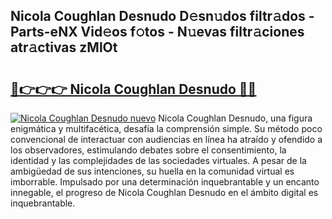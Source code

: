 ## Nicola Coughlan Desnudo D𝚎sn𝚞dos filtr𝚊dos - Parts-eNX Vid𝚎os f𝚘tos - N𝚞evas filtr𝚊ciones atr𝚊ctivas zMlOt

# <h2><a href="http://mb6y9wv.tromn.icu/?c=Nicola+Coughlan+Desnudo">🔗👉👉👉 Nicola Coughlan Desnudo 🔗🔗</a></h2>

[![Nicola Coughlan Desnudo nuevo](https://i.imgur.com/pEAQMta.gif)](http://mb6y9wv.tromn.icu/?c=Nicola+Coughlan+Desnudo)
Nicola Coughlan Desnudo, una figura enigmática y multifacética, desafía la comprensión simple. Su método poco convencional de interactuar con audiencias en línea ha atraído y ofendido a los observadores, estimulando debates sobre el consentimiento, la identidad y las complejidades de las sociedades virtuales. A pesar de la ambigüedad de sus intenciones, su huella en la comunidad virtual es imborrable. Impulsado por una determinación inquebrantable y un encanto innegable, el progreso de Nicola Coughlan Desnudo en el ámbito digital es inquebrantable.
